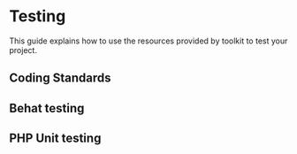 # Testing

This guide explains how to use the resources provided by toolkit to test your 
project.

## Coding Standards

## Behat testing

## PHP Unit testing
